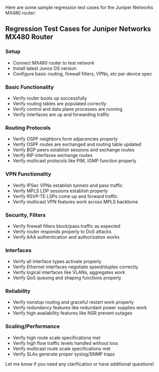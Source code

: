  Here are some sample regression test cases for the Juniper Networks MX480 router:

## Regression Test Cases for Juniper Networks MX480 Router

### Setup
- Connect MX480 router to test network 
- Install latest Junos OS version
- Configure basic routing, firewall filters, VPNs, etc per device spec

### Basic Functionality
- Verify router boots up successfully 
- Verify routing tables are populated correctly
- Verify control and data plane processes are running 
- Verify interfaces are up and forwarding traffic

### Routing Protocols
- Verify OSPF neighbors form adjacencies properly
- Verify OSPF routes are exchanged and routing table updated
- Verify BGP peers establish sessions and exchange routes 
- Verify RIP interfaces exchange routes
- Verify multicast protocols like PIM, IGMP function properly 

### VPN Functionality
- Verify IPSec VPNs establish tunnels and pass traffic
- Verify MPLS LDP sessions establish properly
- Verify RSVP-TE LSPs come up and forward traffic
- Verify multicast VPN features work across MPLS backbone

### Security, Filters
- Verify firewall filters block/pass traffic as expected
- Verify router responds properly to DoS attacks
- Verify AAA authentication and authorization works

### Interfaces
- Verify all interface types activate properly 
- Verify Ethernet interfaces negotiate speed/duplex correctly
- Verify logical interfaces like VLANs, aggregates work
- Verify QoS queuing and shaping functions properly

### Reliability
- Verify nonstop routing and graceful restart work properly
- Verify redundancy features like redundant power supplies work
- Verify high availability features like NSR prevent outages

### Scaling/Performance
- Verify high route scale specifications met
- Verify high flow traffic levels handled without loss
- Verify multicast route scale specifications met
- Verify SLAs generate proper syslog/SNMP traps

Let me know if you need any clarification or have additional questions!
